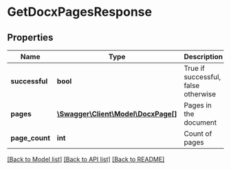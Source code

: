 # GetDocxPagesResponse

## Properties
Name | Type | Description | Notes
------------ | ------------- | ------------- | -------------
**successful** | **bool** | True if successful, false otherwise | [optional] 
**pages** | [**\Swagger\Client\Model\DocxPage[]**](DocxPage.md) | Pages in the document | [optional] 
**page_count** | **int** | Count of pages | [optional] 

[[Back to Model list]](../README.md#documentation-for-models) [[Back to API list]](../README.md#documentation-for-api-endpoints) [[Back to README]](../README.md)


